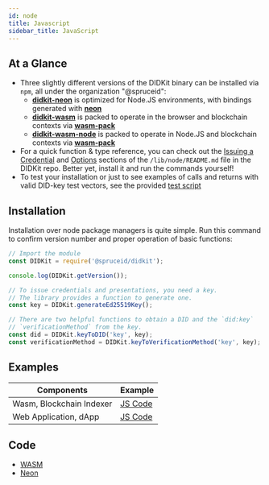 ```yaml
---
id: node
title: Javascript
sidebar_title: JavaScript
---
```


## At a Glance

- Three slightly different versions of the DIDKit binary can be installed via `npm`, all under the organization "@spruceid":
  - **[didkit-neon](https://www.npmjs.com/package/@spruceid/didkit)** is optimized for Node.JS environments, with bindings generated with **[neon](https://github.com/neon-bindings/neon)**
  - **[didkit-wasm](https://www.npmjs.com/package/@spruceid/didkit-wasm)** is packed to operate in the browser and blockchain contexts via **[wasm-pack](https://github.com/rustwasm/wasm-pack/)**
  - **[didkit-wasm-node](https://www.npmjs.com/package/@spruceid/didkit-wasm)** is packed to operate in Node.JS and blockchain contexts via **[wasm-pack](https://github.com/rustwasm/wasm-pack/)**
- For a quick function & type reference, you can check out the [Issuing a Credential](https://github.com/spruceid/didkit/lib/node/README.md#Issuing-a-Credential) and [Options](https://github.com/spruceid/didkit/lib/node/README.md#Options) sections of the `/lib/node/README.md` file in the DIDKit repo. Better yet, install it and run the commands yourself!
- To test your installation or just to see examples of calls and returns with valid DID-key test vectors, see the provided [test script](https://github.com/spruceid/didkit/lib/node/test/index.spec.js) 

## Installation

Installation over node package managers is quite simple. Run this command to confirm version number and proper operation of basic functions:

```js
// Import the module
const DIDKit = require('@spruceid/didkit');

console.log(DIDKit.getVersion());

// To issue credentials and presentations, you need a key.
// The library provides a function to generate one.
const key = DIDKit.generateEd25519Key();

// There are two helpful functions to obtain a DID and the `did:key`
// `verificationMethod` from the key.
const did = DIDKit.keyToDID('key', key);
const verificationMethod = DIDKit.keyToVerificationMethod('key', key);
```

## Examples

|Components|Example|
|---|---|
|Wasm, Blockchain Indexer|[JS Code](https://github.com/spruceid/tzprofiles/blob/main/api/service/index.js)|
|Web Application, dApp|[JS Code](https://github.com/spruceid/tzprofiles/tree/main/dapp)|

## Code

- [WASM](https://github.com/spruceid/didkit/tree/main/lib/web)
- [Neon](https://github.com/spruceid/didkit/tree/main/lib/node)
